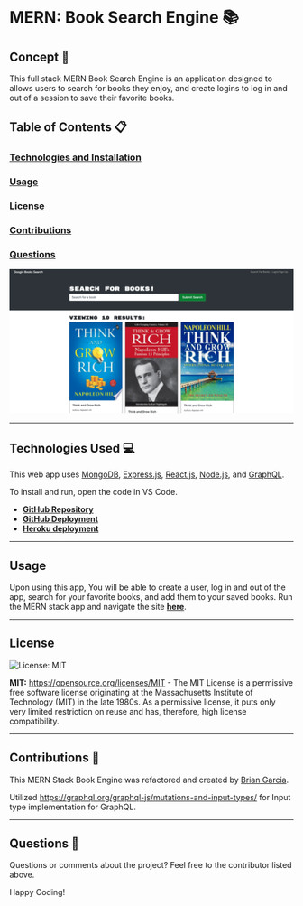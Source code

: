 # MERN: Book Search Engine 📚


## Concept 📝
This full stack MERN Book Search Engine is an application designed to allows users to search for books they enjoy, and create logins to log in and out of a session to save their favorite books.


## Table of Contents 📋
### [Technologies and Installation](#technologies-used-💻)
### [Usage](##usage) 
### [License](##license) 
### [Contributions](#contributions-👥) 
### [Questions](#questions-👋) 

![Front webpage of MERN book search engine.](./client/src/components/books-search-engine.png)

---


## Technologies Used 💻
This web app uses [MongoDB](https://www.mongodb.com/), [Express.js](https://expressjs.com/), [React.js](https://reactjs.org/), [Node.js](https://nodejs.org/en/), and [GraphQL](https://graphql.org/).

To install and run, open the code in VS Code. 

- **[GitHub Repository](https://github.com/itsbrianfire/mern-stack-book-engine)**
- **[GitHub Deployment](https://itsbrianfire.github.io/mern-stack-book-engine/)**
- **[Heroku deployment](https://mern-stack-book-engine.herokuapp.com/)**


---


## Usage
Upon using this app, You will be able to create a user, log in and out of the app, search for your favorite books, and add them to your saved books. Run the MERN stack app and navigate the site **[here](https://itsbrianfire.github.io/mern-stack-book-engine/)**.

---


## License
![License: MIT](https://img.shields.io/badge/License-MIT-yellow.svg)

**MIT:** https://opensource.org/licenses/MIT - The MIT License is a permissive free software license originating at the Massachusetts Institute of Technology (MIT) in the late 1980s. As a permissive license, it puts only very limited restriction on reuse and has, therefore, high license compatibility.


---


## Contributions 👥
This MERN Stack Book Engine was refactored and created by [Brian Garcia](https://github.com/itsbrianfire/). 

Utilized https://graphql.org/graphql-js/mutations-and-input-types/ for Input type implementation for GraphQL.

---


## Questions 👋
Questions or comments about the project? Feel free to the contributor listed above.

Happy Coding!